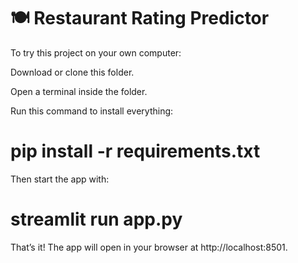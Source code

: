 # 🍽️ Restaurant Rating Predictor

To try this project on your own computer:

Download or clone this folder.

Open a terminal inside the folder.

Run this command to install everything:

# pip install -r requirements.txt


Then start the app with:

# streamlit run app.py


That’s it! The app will open in your browser at http://localhost:8501.
